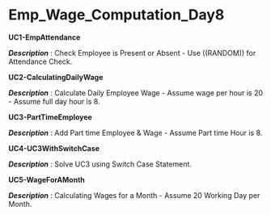 # Emp_Wage_Computation_Day8
**UC1-EmpAttendance**

**_Description_** : Check Employee is Present or Absent - Use ((RANDOM)) for Attendance Check.

**UC2-CalculatingDailyWage**

**_Description_** : Calculate Daily Employee Wage - Assume wage per hour is 20 - Assume full day hour is 8.

**UC3-PartTimeEmployee**

**_Description_** : Add Part time Employee & Wage - Assume Part time Hour is 8.

**UC4-UC3WithSwitchCase**

**_Description_** : Solve UC3 using Switch Case Statement.

**UC5-WageForAMonth**

**_Description_** : Calculating Wages for a Month - Assume 20 Working Day per Month.